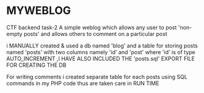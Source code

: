 # MYWEBLOG

CTF backend task-2
A simple weblog which allows any user to post 'non-empty posts' and allows others to comment on a particular post

i MANUALLY created & used a db named 'blog' and a table for storing posts named 'posts' with two columns namely 'id' and 'post' where 'id' is of type  AUTO_INCREMENT ,I HAVE ALSO INCLUDED THE  'posts.sql' EXPORT FILE FOR CREATING THE DB

For writing comments i created separate table for each posts using SQL commands in my PHP code thus are taken care in RUN TIME

